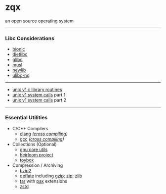 # zqx
an open source operating system

---

### Libc Considerations
* [bionic](https://en.wikipedia.org/wiki/Bionic_(software))
* [dietlibc](https://en.wikipedia.org/wiki/Dietlibc)
* [glibc](https://en.wikipedia.org/wiki/Glibc)
* [musl](https://en.wikipedia.org/wiki/Musl)
* [newlib](https://en.wikipedia.org/wiki/Newlib)
* [ulibc-ng](https://en.wikipedia.org/wiki/UClibc)

---

* [unix v1 c library routines](https://www.bell-labs.com/usr/dmr/www/pdfs/man31.pdf)
* [unix v1 system calls](https://www.bell-labs.com/usr/dmr/www/pdfs/man21.pdf) part 1
* [unix v1 system calls](https://www.bell-labs.com/usr/dmr/www/pdfs/man22.pdf) part 2

---

### Essential Utilities
* C/C++ Compilers
  - [clang](https://en.wikipedia.org/wiki/Clang) _([cross compiling](https://clang.llvm.org/docs/CrossCompilation.html))_
  - [gcc](https://en.wikipedia.org/wiki/GNU_Compiler_Collection) _([cross compiling](https://osdev.org/GCC_Cross-Compiler))_
* Collections (Optional)
  - [gnu core utils](https://en.wikipedia.org/wiki/GNU_Core_Utilities)
  - [heirloom project](https://heirloom.sourceforge.net/index.html)
  - [toybox](https://en.wikipedia.org/wiki/Toybox)
* Compression / Archiving
  - [bzip2](https://en.wikipedia.org/wiki/Bzip2)
  - [deflate](https://en.wikipedia.org/wiki/Deflate) including [gzip](https://en.wikipedia.org/wiki/Gzip); [zip](https://en.wikipedia.org/wiki/ZIP_(file_format)); [zlib](https://en.wikipedia.org/wiki/Zlib)
  - [tar](https://en.wikipedia.org/wiki/Tar_(computing)) with [pax](https://en.wikipedia.org/wiki/Pax_(command)) extensions
  - [zstd](https://en.wikipedia.org/wiki/Zstd)
